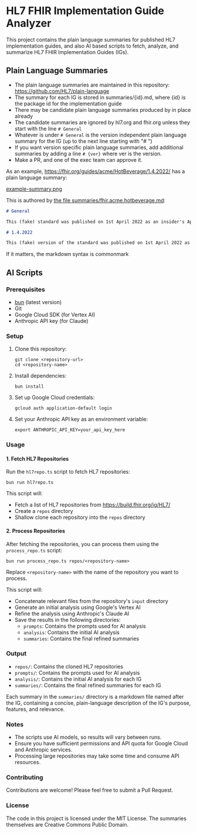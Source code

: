 # HL7 FHIR Implementation Guide Analyzer

This project contains the plain language summaries for published HL7 implementation 
guides, and also AI based scripts to fetch, analyze, and summarize HL7 FHIR 
Implementation Guides (IGs).

## Plain Language Summaries 

* The plain language summaries are maintained in this repository: https://github.com/HL7/plain-language
* The summary for each IG is stored in summaries/{id}.md, where {id} is the package id for the implementation guide
* There may be candidate plain language summaries produced by in place already 
* The candidate summaries are ignored by hl7.org and fhir.org unless they start with the line `# General`
* Whatever is under `# General` is the version independent plain language summary for the IG (up to the next line starting with "# ")
* If you want version specific plain language summaries, add additional summaries by adding a line `# {ver}` where ver is the version. 
* Make a PR, and one of the exec team can approve it. 

As an example, https://fhir.org/guides/acme/HotBeverage/1.4.2022/ has a plain language summary:

[example-summary.png](example-summary.png)

This is authored by [the file summaries/fhir.acme.hotbeverage.md](https://github.com/HL7/plain-language/blob/main/summaries/fhir.acme.hotbeverage.md):

```md
# General

This (fake) standard was published on 1st April 2022 as an insider's April Fools Joke. No further versions are planned (unless/until someone else *likes* the joke)

# 1.4.2022

This (fake) version of the standard was published on 1st April 2022 as an insider's April Fools Joke. No further versions are planned (unless/until someone else *likes* the joke)
```

If it matters, the markdown syntax is commonmark

## AI Scripts 

### Prerequisites

- [bun](https://bun.sh/) (latest version)
- Git
- Google Cloud SDK (for Vertex AI)
- Anthropic API key (for Claude)

### Setup

1. Clone this repository:
   ```
   git clone <repository-url>
   cd <repository-name>
   ```

2. Install dependencies:
   ```
   bun install
   ```

3. Set up Google Cloud credentials:
   ```
   gcloud auth application-default login
   ```

4. Set your Anthropic API key as an environment variable:
   ```
   export ANTHROPIC_API_KEY=your_api_key_here
   ```

### Usage

#### 1. Fetch HL7 Repositories

Run the `hl7repo.ts` script to fetch HL7 repositories:

```
bun run hl7repo.ts
```

This script will:
- Fetch a list of HL7 repositories from https://build.fhir.org/ig/HL7/
- Create a `repos` directory
- Shallow clone each repository into the `repos` directory

#### 2. Process Repositories

After fetching the repositories, you can process them using the `process_repo.ts` script:

```
bun run process_repo.ts repos/<repository-name>
```

Replace `<repository-name>` with the name of the repository you want to process.

This script will:
- Concatenate relevant files from the repository's `input` directory
- Generate an initial analysis using Google's Vertex AI
- Refine the analysis using Anthropic's Claude AI
- Save the results in the following directories:
  - `prompts`: Contains the prompts used for AI analysis
  - `analysis`: Contains the initial AI analysis
  - `summaries`: Contains the final refined summaries

### Output

- `repos/`: Contains the cloned HL7 repositories
- `prompts/`: Contains the prompts used for AI analysis
- `analysis/`: Contains the initial AI analysis for each IG
- `summaries/`: Contains the final refined summaries for each IG

Each summary in the `summaries/` directory is a markdown file named after the IG, containing a concise, plain-language description of the IG's purpose, features, and relevance.

### Notes

- The scripts use AI models, so results will vary between runs.
- Ensure you have sufficient permissions and API quota for Google Cloud and Anthropic services.
- Processing large repositories may take some time and consume API resources.

### Contributing

Contributions are welcome! Please feel free to submit a Pull Request.

### License

The code in this project is licensed under the MIT License. The summaries themselves are Creative Commons Public Domain.

